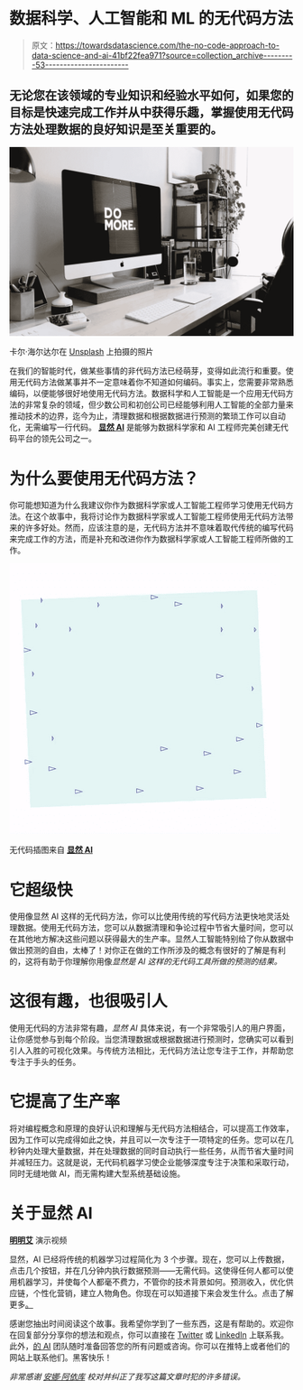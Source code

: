 # 数据科学、人工智能和 ML 的无代码方法

> 原文：<https://towardsdatascience.com/the-no-code-approach-to-data-science-and-ai-41bf22fea971?source=collection_archive---------53----------------------->

## 无论您在该领域的专业知识和经验水平如何，如果您的目标是快速完成工作并从中获得乐趣，掌握使用无代码方法处理数据的良好知识是至关重要的。

![](img/3f39aead12a37dcdaeb88a715d20034a.png)

卡尔·海尔达尔在 [Unsplash](https://unsplash.com/s/photos/developer-working?utm_source=unsplash&utm_medium=referral&utm_content=creditCopyText) 上拍摄的照片

在我们的智能时代，做某些事情的非代码方法已经萌芽，变得如此流行和重要。使用无代码方法做某事并不一定意味着你不知道如何编码。事实上，您需要非常熟悉编码，以便能够很好地使用无代码方法。数据科学和人工智能是一个应用无代码方法的非常复杂的领域，但少数公司和初创公司已经能够利用人工智能的全部力量来推动技术的边界，迄今为止，清理数据和根据数据进行预测的繁琐工作可以自动化，无需编写一行代码。 [**显然 AI**](https://www.obviously.ai/) 是能够为数据科学家和 AI 工程师完美创建无代码平台的领先公司之一。

# 为什么要使用无代码方法？

你可能想知道为什么我建议你作为数据科学家或人工智能工程师学习使用无代码方法。在这个故事中，我将讨论作为数据科学家或人工智能工程师使用无代码方法带来的许多好处。然而，应该注意的是，无代码方法并不意味着取代传统的编写代码来完成工作的方法，而是补充和改进你作为数据科学家或人工智能工程师所做的工作。

![](img/e9dbbe6e607492be8ec4af05147ce90a.png)

无代码插图来自 [**显然 AI**](https://www.obviously.ai/)

# 它超级快

使用像显然 AI 这样的无代码方法，你可以比使用传统的写代码方法更快地灵活处理数据。使用无代码方法，您可以从数据清理和争论过程中节省大量时间，您可以在其他地方解决这些问题以获得最大的生产率。显然人工智能特别给了你从数据中做出预测的自由，太棒了！对你正在做的工作所涉及的概念有很好的了解是有利的，这将有助于你理解你用像*显然是 AI 这样的无代码工具所做的预测的结果。*

# 这很有趣，也很吸引人

使用无代码的方法非常有趣，*显然 AI* 具体来说，有一个非常吸引人的用户界面，让你感觉参与到每个阶段。当您清理数据或根据数据进行预测时，您确实可以看到引人入胜的可视化效果。与传统方法相比，无代码方法让您专注于工作，并帮助您专注于手头的任务。

# 它提高了生产率

将对编程概念和原理的良好认识和理解与无代码方法相结合，可以提高工作效率，因为工作可以完成得如此之快，并且可以一次专注于一项特定的任务。您可以在几秒钟内处理大量数据，并在处理数据的同时自动执行一些任务，从而节省大量时间并减轻压力。这就是说，无代码机器学习使企业能够深度专注于决策和采取行动，同时无缝地做 AI，而无需构建大型系统基础设施。

# 关于显然 AI

[**明明艾**](https://www.obviously.ai/) 演示视频

显然，AI 已经将传统的机器学习过程简化为 3 个步骤。现在，您可以上传数据，点击几个按钮，并在几分钟内执行数据预测——无需代码。这使得任何人都可以使用机器学习，并使每个人都毫不费力，不管你的技术背景如何。预测收入，优化供应链，个性化营销，建立人物角色。你现在可以知道接下来会发生什么。点击了解更多[。](https://obviously.ai)

感谢您抽出时间阅读这个故事。我希望你学到了一些东西，这是有帮助的。欢迎你在回复部分分享你的想法和观点，你可以直接在 [Twitter](https://twitter.com/buabaj_) 或 [LinkedIn](https://www.linkedin.com/in/jerry-buaba-768351172/) 上联系我。此外，[的 AI](https://medium.com/u/c2f6c3a2fbf7?source=post_page-----41bf22fea971--------------------------------) 团队随时准备回答您的所有问题或咨询。你可以在推特上或者他们的网站上联系他们。黑客快乐！

*非常感谢* [*安娜·阿依库*](mailto:ayikuanna44@gmail.com) *校对并纠正了我写这篇文章时犯的许多错误。*